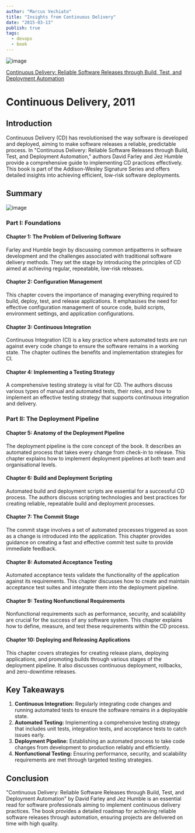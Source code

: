 ```yaml
---
author: "Marcus Vechiato"
title: "Insights from Continuous Delivery"
date: "2015-03-13"
publish: true
tags: 
  - devops
  - book
--- 
```


![image](/obsidian/continuous_delivery.jpg)

[Continuous Delivery: Reliable Software Releases through Build, Test, and Deployment Automation](https://www.amazon.co.uk/dp/0321601912)

# Continuous Delivery, 2011

## Introduction

Continuous Delivery (CD) has revolutionised the way software is developed and deployed, aiming to make software releases a reliable, predictable process. In "Continuous Delivery: Reliable Software Releases through Build, Test, and Deployment Automation," authors David Farley and Jez Humble provide a comprehensive guide to implementing CD practices effectively. This book is part of the Addison-Wesley Signature Series and offers detailed insights into achieving efficient, low-risk software deployments.

## Summary
![image](/obsidian/mindmap_continuos_delivery.png)
### Part I: Foundations

#### Chapter 1: The Problem of Delivering Software

Farley and Humble begin by discussing common antipatterns in software development and the challenges associated with traditional software delivery methods. They set the stage by introducing the principles of CD aimed at achieving regular, repeatable, low-risk releases.

#### Chapter 2: Configuration Management

This chapter covers the importance of managing everything required to build, deploy, test, and release applications. It emphasises the need for effective configuration management of source code, build scripts, environment settings, and application configurations.

#### Chapter 3: Continuous Integration

Continuous Integration (CI) is a key practice where automated tests are run against every code change to ensure the software remains in a working state. The chapter outlines the benefits and implementation strategies for CI.

#### Chapter 4: Implementing a Testing Strategy

A comprehensive testing strategy is vital for CD. The authors discuss various types of manual and automated tests, their roles, and how to implement an effective testing strategy that supports continuous integration and delivery.

### Part II: The Deployment Pipeline

#### Chapter 5: Anatomy of the Deployment Pipeline

The deployment pipeline is the core concept of the book. It describes an automated process that takes every change from check-in to release. This chapter explains how to implement deployment pipelines at both team and organisational levels.

#### Chapter 6: Build and Deployment Scripting

Automated build and deployment scripts are essential for a successful CD process. The authors discuss scripting technologies and best practices for creating reliable, repeatable build and deployment processes.

#### Chapter 7: The Commit Stage

The commit stage involves a set of automated processes triggered as soon as a change is introduced into the application. This chapter provides guidance on creating a fast and effective commit test suite to provide immediate feedback.

#### Chapter 8: Automated Acceptance Testing

Automated acceptance tests validate the functionality of the application against its requirements. This chapter discusses how to create and maintain acceptance test suites and integrate them into the deployment pipeline.

#### Chapter 9: Testing Nonfunctional Requirements

Nonfunctional requirements such as performance, security, and scalability are crucial for the success of any software system. This chapter explains how to define, measure, and test these requirements within the CD process.

#### Chapter 10: Deploying and Releasing Applications

This chapter covers strategies for creating release plans, deploying applications, and promoting builds through various stages of the deployment pipeline. It also discusses continuous deployment, rollbacks, and zero-downtime releases.

## Key Takeaways

1. **Continuous Integration:** Regularly integrating code changes and running automated tests to ensure the software remains in a deployable state.
2. **Automated Testing:** Implementing a comprehensive testing strategy that includes unit tests, integration tests, and acceptance tests to catch issues early.
3. **Deployment Pipeline:** Establishing an automated process to take code changes from development to production reliably and efficiently.
4. **Nonfunctional Testing:** Ensuring performance, security, and scalability requirements are met through targeted testing strategies.

## Conclusion

"Continuous Delivery: Reliable Software Releases through Build, Test, and Deployment Automation" by David Farley and Jez Humble is an essential read for software professionals aiming to implement continuous delivery practices. The book provides a detailed roadmap for achieving reliable software releases through automation, ensuring projects are delivered on time with high quality.

